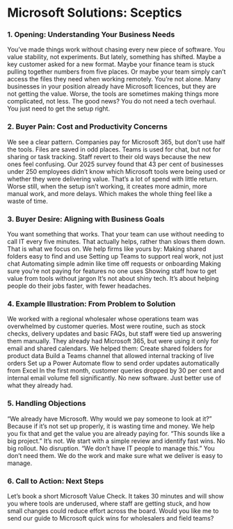 # Microsoft Solutions: Sceptics
### 1. Opening: Understanding Your Business Needs
You’ve made things work without chasing every new piece of software. You value stability, not experiments. But lately, something has shifted. Maybe a key customer asked for a new format. Maybe your finance team is stuck pulling together numbers from five places. Or maybe your team simply can’t access the files they need when working remotely.
You’re not alone. Many businesses in your position already have Microsoft licences, but they are not getting the value. Worse, the tools are sometimes making things more complicated, not less.
The good news? You do not need a tech overhaul. You just need to get the setup right.
### 2. Buyer Pain: Cost and Productivity Concerns
We see a clear pattern. Companies pay for Microsoft 365, but don’t use half the tools. Files are saved in odd places. Teams is used for chat, but not for sharing or task tracking. Staff revert to their old ways because the new ones feel confusing.
Our 2025 survey found that 43 per cent of businesses under 250 employees didn’t know which Microsoft tools were being used or whether they were delivering value. That’s a lot of spend with little return.
Worse still, when the setup isn’t working, it creates more admin, more manual work, and more delays. Which makes the whole thing feel like a waste of time.
### 3. Buyer Desire: Aligning with Business Goals
You want something that works. That your team can use without needing to call IT every five minutes. That actually helps, rather than slows them down. That is what we focus on.
We help firms like yours by:
Making shared folders easy to find and use
Setting up Teams to support real work, not just chat
Automating simple admin like time off requests or onboarding
Making sure you’re not paying for features no one uses
Showing staff how to get value from tools without jargon
It’s not about shiny tech. It’s about helping people do their jobs faster, with fewer headaches.
### 4. Example Illustration: From Problem to Solution
We worked with a regional wholesaler whose operations team was overwhelmed by customer queries. Most were routine, such as stock checks, delivery updates and basic FAQs, but staff were tied up answering them manually.
They already had Microsoft 365, but were using it only for email and shared calendars.
We helped them:
Create shared folders for product data
Build a Teams channel that allowed internal tracking of live orders
Set up a Power Automate flow to send order updates automatically from Excel
In the first month, customer queries dropped by 30 per cent and internal email volume fell significantly. No new software. Just better use of what they already had.
### 5. Handling Objections
“We already have Microsoft. Why would we pay someone to look at it?”
Because if it’s not set up properly, it is wasting time and money. We help you fix that and get the value you are already paying for.
“This sounds like a big project.”
It’s not. We start with a simple review and identify fast wins. No big rollout. No disruption.
“We don’t have IT people to manage this.”
You don’t need them. We do the work and make sure what we deliver is easy to manage.
### 6. Call to Action: Next Steps
Let’s book a short Microsoft Value Check. It takes 30 minutes and will show you where tools are underused, where staff are getting stuck, and how small changes could reduce effort across the board.
Would you like me to send our guide to Microsoft quick wins for wholesalers and field teams?

